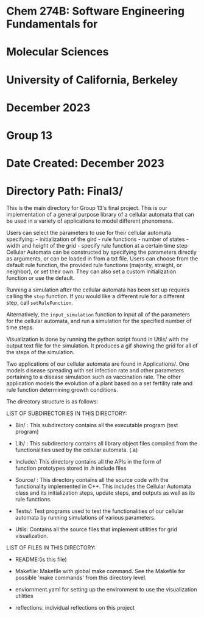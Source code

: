 # Chem 274B: Software Engineering Fundamentals for
#            Molecular Sciences 
# University of California, Berkeley
# December 2023

# 
# Group 13
# Date Created: December 2023
#
# Directory Path: Final3/

This is the main directory for Group 13's final project. 
This is our implementation of a general purpose library of a cellular automata
that can be used in a variety of applications to model different phenomena. 

Users can select the parameters to use for their cellular automata specifying: 
    - initialization of the gird 
    - rule functions 
    - number of states 
    - width and height of the grid 
    - specify rule function at a certain time step 
Cellular Automata can be constructed by specifying the parameters directly as arguments, or can be loaded in from a txt file. 
Users can choose from the default rule function, the provided rule functions (majority, straight, or neighbor), or set their own. They can also set a custom initialization function or use the default. 

Running a simulation after the cellular automata has been set up requires calling the `step` function. If you would like a different rule for a different step, call `setRuleFunction`.

Alternatively, the `input_simulation` function to input all of the parameters for the cellular automata, and run a simulation for the specified number of time steps. 

Visualization is done by running the python script found in Utils/ with the output text file for the simulation. It produces a gif showing the grid for all of the steps of the simulation. 

Two applications of our cellular automata are found in Applications/. One models disease spreading with set infection rate and other parameters pertaining to a disease simulation such as vaccination rate. The other application models the evolution of a plant based on a set fertility rate and rule function determining growth conditions. 

The directory structure is as follows:

LIST OF SUBDIRECTORIES IN THIS DIRECTORY:
- Bin/ : This subdirectory contains all the executable program (test program)
	
- Lib/ : This subdirectory contains all library object files compiled from 
        the functionalities used by the cellular automata. (.a)
		
- Include/: This directory contains all the APIs in the form of  
        function prototypes stored in .h include files
		
- Source/ : This directory contains all the source code with the
        functionality implemented in C++. This includes the Cellular Automata class and its initialization steps, update steps, and outputs as well as its rule functions. 
		
- Tests/: Test programs used to test the functionalities of our cellular automata by running simulations of various parameters. 
		
- Utils: Contains all the source files that implement utilities
        for grid visualization. 

LIST OF FILES IN THIS DIRECTORY:
- README:(is this file) 

- Makefile: Makefile with global make command. See the Makefile
        for possible 'make commands' from this directory level.
- enviornment.yaml for setting up the environment to use the visualization utilities 
- reflections: individual reflections on this project
